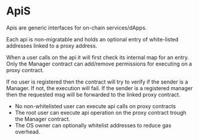 # ApiS

Apis are generic interfaces for on-chain services/dApps.

Each api is non-migratable and holds an optional entry of white-listed addresses linked to a proxy address.

When a user calls on the api it will first check its internal map for an entry. Only the Manager contract can add/remove
permissions for executing on a proxy contract.

If no user is registered then the contract will try to verify if the sender is a Manager. If not, the execution will
fail. If the sender is a registered manager then the requested msg will be forwarded to the linked proxy contract.

- No non-whitelisted user can execute api calls on proxy contracts
- The root user can execute api operation on the proxy contract trough the Manager contract.
- The OS owner can optionally whitelist addresses to reduce gas overhead.
